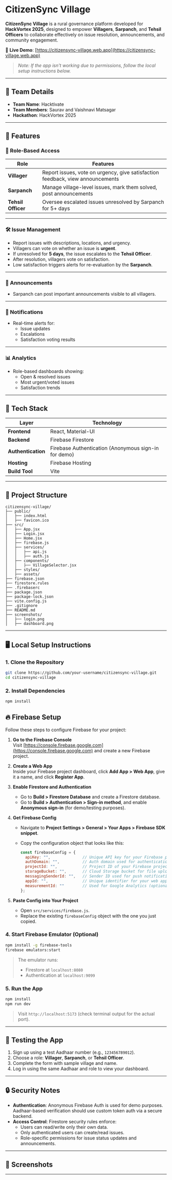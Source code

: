 # CitizenSync Village

**CitizenSync Village** is a rural governance platform developed for **HackVortex 2025**, designed to empower **Villagers**, **Sarpanch**, and **Tehsil Officers** to collaborate effectively on issue resolution, announcements, and community engagement.

🔗 **Live Demo**: [https://citizensync-village.web.app](https://citizensync-village.web.app)  
> _Note: If the app isn't working due to permissions, follow the local setup instructions below._

---

## 👥 Team Details

- **Team Name**: Hacktivate
- **Team Members**: Saurav and Vaishnavi Matsagar
- **Hackathon**: HackVortex 2025

---

## 🚀 Features

### 🔐 Role-Based Access

| Role            | Features                                                                 |
|-----------------|--------------------------------------------------------------------------|
| **Villager**     | Report issues, vote on urgency, give satisfaction feedback, view announcements |
| **Sarpanch**     | Manage village-level issues, mark them solved, post announcements       |
| **Tehsil Officer** | Oversee escalated issues unresolved by Sarpanch for 5+ days             |

---

### 🛠️ Issue Management

- Report issues with descriptions, locations, and urgency.
- Villagers can vote on whether an issue is **urgent**.
- If unresolved for **5 days**, the issue escalates to the **Tehsil Officer**.
- After resolution, villagers vote on satisfaction.
- Low satisfaction triggers alerts for re-evaluation by the **Sarpanch**.

---

### 📢 Announcements

- Sarpanch can post important announcements visible to all villagers.

---

### 🔔 Notifications

- Real-time alerts for:
  - Issue updates
  - Escalations
  - Satisfaction voting results

---

### 📊 Analytics

- Role-based dashboards showing:
  - Open & resolved issues
  - Most urgent/voted issues
  - Satisfaction trends

---

## 🧰 Tech Stack

| Layer            | Technology                  |
|------------------|-----------------------------|
| **Frontend**      | React, Material-UI           |
| **Backend**       | Firebase Firestore           |
| **Authentication**| Firebase Authentication (Anonymous sign-in for demo) |
| **Hosting**       | Firebase Hosting             |
| **Build Tool**    | Vite                         |

---

## 📁 Project Structure

```
citizensync-village/
├── public/
│   ├── index.html
│   ├── favicon.ico
├── src/
│   ├── App.jsx
│   ├── Login.jsx
│   ├── Home.jsx
│   ├── firebase.js
│   ├── services/
│   │   ├── api.js
│   │   ├── auth.js
│   ├── components/
│   │   ├── VillageSelector.jsx
│   ├── styles/
│   ├── assets/
├── firebase.json
├── firestore.rules
├── .firebaserc
├── package.json
├── package-lock.json
├── vite.config.js
├── .gitignore
├── README.md
├── screenshots/
│   ├── login.png
│   ├── dashboard.png
```

---

## 🖥️ Local Setup Instructions

### 1. Clone the Repository

```bash
git clone https://github.com/your-username/citizensync-village.git
cd citizensync-village
```

### 2. Install Dependencies

```bash
npm install
```

## 🔥 Firebase Setup

Follow these steps to configure Firebase for your project:

1. **Go to the Firebase Console**  
   Visit [https://console.firebase.google.com](https://console.firebase.google.com) and create a new Firebase project.

2. **Create a Web App**  
   Inside your Firebase project dashboard, click **Add App > Web App**, give it a name, and click **Register App**.

3. **Enable Firestore and Authentication**
   - Go to **Build > Firestore Database** and create a Firestore database.
   - Go to **Build > Authentication > Sign-in method**, and enable **Anonymous sign-in** (for demo/testing purposes).

4. **Get Firebase Config**
   - Navigate to **Project Settings > General > Your Apps > Firebase SDK snippet**.
   - Copy the configuration object that looks like this:

     ```js
     const firebaseConfig = {
       apiKey: "",              // Unique API key for your Firebase project
       authDomain: "",          // Auth domain used for authentication
       projectId: "",           // Project ID of your Firebase project
       storageBucket: "",       // Cloud Storage bucket for file uploads
       messagingSenderId: "",   // Sender ID used for push notifications (optional)
       appId: "",               // Unique identifier for your web app
       measurementId: ""        // Used for Google Analytics (optional)
     };
     ```

5. **Paste Config into Your Project**
   - Open `src/services/firebase.js`.
   - Replace the existing `firebaseConfig` object with the one you just copied.

### 4. Start Firebase Emulator (Optional)

```bash
npm install -g firebase-tools
firebase emulators:start
```

> The emulator runs:
> - Firestore at `localhost:8080`
> - Authentication at `localhost:9099`

### 5. Run the App

```bash
npm install
npm run dev
```

> Visit `http://localhost:5173` (check terminal output for the actual port).

---

## 🧪 Testing the App

1. Sign up using a test Aadhaar number (e.g., `123456789012`).
2. Choose a role: **Villager**, **Sarpanch**, or **Tehsil Officer**.
3. Complete the form with sample village and name.
4. Log in using the same Aadhaar and role to view your dashboard.

---

## 🔒 Security Notes

- **Authentication**: Anonymous Firebase Auth is used for demo purposes. Aadhaar-based verification should use custom token auth via a secure backend.
- **Access Control**: Firestore security rules enforce:
  - Users can read/write only their own data.
  - Only authenticated users can create/read issues.
  - Role-specific permissions for issue status updates and announcements.

---

## 📸 Screenshots

---

